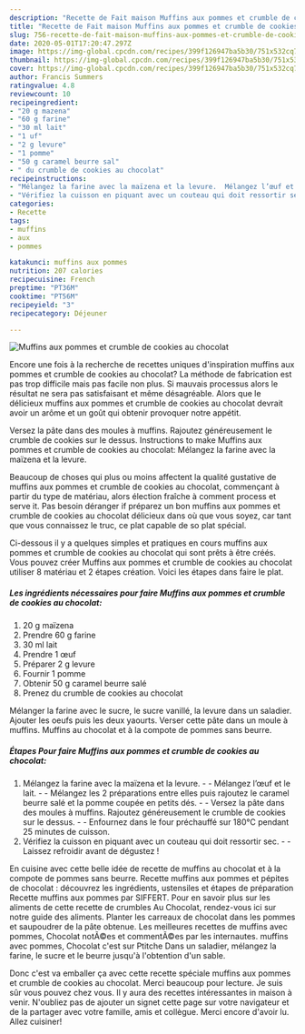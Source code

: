 ```yaml
---
description: "Recette de Fait maison Muffins aux pommes et crumble de cookies au chocolat"
title: "Recette de Fait maison Muffins aux pommes et crumble de cookies au chocolat"
slug: 756-recette-de-fait-maison-muffins-aux-pommes-et-crumble-de-cookies-au-chocolat
date: 2020-05-01T17:20:47.297Z
image: https://img-global.cpcdn.com/recipes/399f126947ba5b30/751x532cq70/muffins-aux-pommes-et-crumble-de-cookies-au-chocolat-photo-principale-de-la-recette.jpg
thumbnail: https://img-global.cpcdn.com/recipes/399f126947ba5b30/751x532cq70/muffins-aux-pommes-et-crumble-de-cookies-au-chocolat-photo-principale-de-la-recette.jpg
cover: https://img-global.cpcdn.com/recipes/399f126947ba5b30/751x532cq70/muffins-aux-pommes-et-crumble-de-cookies-au-chocolat-photo-principale-de-la-recette.jpg
author: Francis Summers
ratingvalue: 4.8
reviewcount: 10
recipeingredient:
- "20 g mazena"
- "60 g farine"
- "30 ml lait"
- "1 uf"
- "2 g levure"
- "1 pomme"
- "50 g caramel beurre sal"
- " du crumble de cookies au chocolat"
recipeinstructions:
- "Mélangez la farine avec la maïzena et la levure.  Mélangez l’œuf et le lait.  Mélangez les 2 préparations entre elles puis rajoutez le caramel beurre salé et la pomme coupée en petits dés.  Versez la pâte dans des moules à muffins. Rajoutez généreusement le crumble de cookies sur le dessus.  Enfournez dans le four préchauffé sur 180°C pendant 25 minutes de cuisson."
- "Vérifiez la cuisson en piquant avec un couteau qui doit ressortir sec.  Laissez refroidir avant de dégustez !"
categories:
- Recette
tags:
- muffins
- aux
- pommes

katakunci: muffins aux pommes 
nutrition: 207 calories
recipecuisine: French
preptime: "PT36M"
cooktime: "PT56M"
recipeyield: "3"
recipecategory: Déjeuner

---
```



![Muffins aux pommes et crumble de cookies au chocolat](https://img-global.cpcdn.com/recipes/399f126947ba5b30/751x532cq70/muffins-aux-pommes-et-crumble-de-cookies-au-chocolat-photo-principale-de-la-recette.jpg)

Encore une fois à la recherche de recettes uniques d'inspiration muffins aux pommes et crumble de cookies au chocolat? La méthode de fabrication est pas trop difficile mais pas facile non plus. Si mauvais processus alors le résultat ne sera pas satisfaisant et même désagréable. Alors que le délicieux muffins aux pommes et crumble de cookies au chocolat devrait avoir un arôme et un goût qui obtenir provoquer notre appétit.

Versez la pâte dans des moules à muffins. Rajoutez généreusement le crumble de cookies sur le dessus. Instructions to make Muffins aux pommes et crumble de cookies au chocolat: Mélangez la farine avec la maïzena et la levure.

Beaucoup de choses qui plus ou moins affectent la qualité gustative de muffins aux pommes et crumble de cookies au chocolat, commençant à partir du type de matériau, alors élection fraîche à comment process et serve it. Pas besoin déranger if préparez un bon muffins aux pommes et crumble de cookies au chocolat délicieux dans où que vous soyez, car tant que vous connaissez le truc, ce plat capable de so plat spécial.


Ci-dessous il y a quelques simples et pratiques en cours muffins aux pommes et crumble de cookies au chocolat qui sont prêts à être créés. Vous pouvez créer Muffins aux pommes et crumble de cookies au chocolat utiliser 8 matériau et 2 étapes création. Voici les étapes dans faire le plat.

<!--inarticleads1-->

##### Les ingrédients nécessaires pour faire Muffins aux pommes et crumble de cookies au chocolat:

1.  20 g maïzena
1. Prendre 60 g farine
1.  30 ml lait
1. Prendre 1 œuf
1. Préparer 2 g levure
1. Fournir 1 pomme
1. Obtenir 50 g caramel beurre salé
1. Prenez  du crumble de cookies au chocolat


Mélanger la farine avec le sucre, le sucre vanillé, la levure dans un saladier. Ajouter les oeufs puis les deux yaourts. Verser cette pâte dans un moule à muffins. Muffins au chocolat et à la compote de pommes sans beurre. 

<!--inarticleads2-->

##### Étapes Pour faire Muffins aux pommes et crumble de cookies au chocolat:

1. Mélangez la farine avec la maïzena et la levure. -  - Mélangez l’œuf et le lait. -  - Mélangez les 2 préparations entre elles puis rajoutez le caramel beurre salé et la pomme coupée en petits dés. -  - Versez la pâte dans des moules à muffins. Rajoutez généreusement le crumble de cookies sur le dessus. -  - Enfournez dans le four préchauffé sur 180°C pendant 25 minutes de cuisson.
1. Vérifiez la cuisson en piquant avec un couteau qui doit ressortir sec. -  - Laissez refroidir avant de dégustez !


En cuisine avec cette belle idée de recette de muffins au chocolat et à la compote de pommes sans beurre. Recette muffins aux pommes et pépites de chocolat : découvrez les ingrédients, ustensiles et étapes de préparation Recette muffins aux pommes par SIFFERT. Pour en savoir plus sur les aliments de cette recette de crumbles Au Chocolat, rendez-vous ici sur notre guide des aliments. Planter les carreaux de chocolat dans les pommes et saupoudrer de la pâte obtenue. Les meilleures recettes de muffins avec pommes, Chocolat notÃ©es et commentÃ©es par les internautes. muffins avec pommes, Chocolat c&#39;est sur Ptitche Dans un saladier, mélangez la farine, le sucre et le beurre jusqu&#39;à l&#39;obtention d&#39;un sable. 


Donc c'est va emballer ça avec cette recette spéciale muffins aux pommes et crumble de cookies au chocolat. Merci beaucoup pour lecture. Je suis sûr vous pouvez chez vous. Il y aura des recettes  intéressantes in maison à venir. N'oubliez pas de ajouter un signet cette page sur votre navigateur et de la partager avec votre famille, amis et collègue. Merci encore d'avoir lu. Allez cuisiner!
